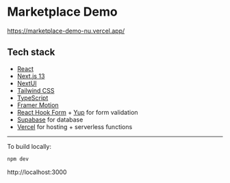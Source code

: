 # Marketplace Demo

[https://marketplace-demo-nu.vercel.app/
](https://marketplace.emre.earth/)

## Tech stack

- [React](https://reactjs.org)
- [Next.js 13](https://nextjs.org/docs/getting-started)
- [NextUI](https://nextui.org)
- [Tailwind CSS](https://tailwindcss.com)
- [TypeScript](https://www.typescriptlang.org)
- [Framer Motion](https://www.framer.com/motion)
- [React Hook Form](https://react-hook-form.com) + [Yup](https://github.com/jquense/yup) for form validation
- [Supabase](https://supabase.com/) for database
- [Vercel](https://vercel.com/) for hosting + serverless functions

---

To build locally:

```sh
npm dev
```

http://localhost:3000
